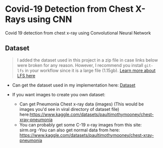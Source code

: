 # Covid-19 Detection from Chest X-Rays using CNN
Covid 19 detection from chest x-ray using Convolutional Neural Network


## Dataset
> I added the dataset used in this project in a zip file in case links below were broken for any reason. However, I recommend you install `git-lfs` in your workflow since it is a large file (1.15gb). [Learn more about LFS here](https://docs.github.com/en/repositories/working-with-files/managing-large-files)

- Can get the dataset used in my implementation here: [Dataset](https://1drv.ms/u/s!AkGrCMoO9SmmjeJP0ph634H-GGWpyQ?e=MmZAMp)

- If you want images to create you own dataset:
    - Can get Pneumonia Chest x-ray data (images) (This would be images you'd see in viral directory of dataset file) here:https://www.kaggle.com/datasets/paultimothymooney/chest-xray-pneumonia
    - You can probably get some C-19 x-ray images from this site: sirm.org
    -You can also get normal data from here: https://www.kaggle.com/datasets/paultimothymooney/chest-xray-pneumonia
